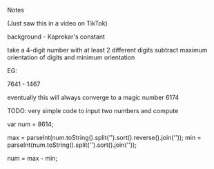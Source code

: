 Notes

(Just saw this in a video on TikTok)

background - Kaprekar's constant

take a 4-digit number with at least 2 different digits
subtract maximum orientation of digits and minimum orientation

EG: 

7641 - 1467

eventually this will always converge to a magic number 6174


TODO: very simple code to input two numbers and compute

var num = 8614;

max = parseInt(num.toString().split('').sort().reverse().join(''));
min = parseInt(num.toString().split('').sort().join(''));

num = max - min;

